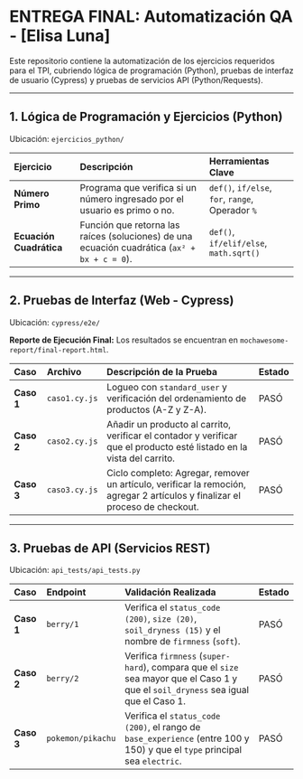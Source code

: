 # ENTREGA FINAL: Automatización QA - [Elisa Luna]

Este repositorio contiene la automatización de los ejercicios requeridos para el TPI, cubriendo lógica de programación (Python), pruebas de interfaz de usuario (Cypress) y pruebas de servicios API (Python/Requests).

---

## 1. Lógica de Programación y Ejercicios (Python)

Ubicación: `ejercicios_python/`

| Ejercicio | Descripción | Herramientas Clave |
| :--- | :--- | :--- |
| **Número Primo** | Programa que verifica si un número ingresado por el usuario es primo o no. | `def()`, `if/else`, `for`, `range`, Operador `%` |
| **Ecuación Cuadrática** | Función que retorna las raíces (soluciones) de una ecuación cuadrática (`ax² + bx + c = 0`). | `def()`, `if/elif/else`, `math.sqrt()` |

---

## 2. Pruebas de Interfaz (Web - Cypress)

Ubicación: `cypress/e2e/`

**Reporte de Ejecución Final:** Los resultados se encuentran en `mochawesome-report/final-report.html`.

| Caso | Archivo | Descripción de la Prueba | Estado |
| :--- | :--- | :--- | :--- |
| **Caso 1** | `caso1.cy.js` | Logueo con `standard_user` y verificación del ordenamiento de productos (A-Z y Z-A). | PASÓ |
| **Caso 2** | `caso2.cy.js` | Añadir un producto al carrito, verificar el contador y verificar que el producto esté listado en la vista del carrito. | PASÓ |
| **Caso 3** | `caso3.cy.js` | Ciclo completo: Agregar, remover un artículo, verificar la remoción, agregar 2 artículos y finalizar el proceso de checkout. | PASÓ |

---

## 3. Pruebas de API (Servicios REST)

Ubicación: `api_tests/api_tests.py`

| Caso | Endpoint | Validación Realizada | Estado |
| :--- | :--- | :--- | :--- |
| **Caso 1** | `berry/1` | Verifica el `status_code (200)`, `size (20)`, `soil_dryness (15)` y el nombre de `firmness` (`soft`). | PASÓ |
| **Caso 2** | `berry/2` | Verifica `firmness` (`super-hard`), compara que el `size` sea mayor que el Caso 1 y que el `soil_dryness` sea igual que el Caso 1. | PASÓ |
| **Caso 3** | `pokemon/pikachu` | Verifica el `status_code (200)`, el rango de `base_experience` (entre 100 y 150) y que el `type` principal sea `electric`. | PASÓ |
